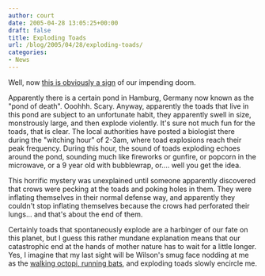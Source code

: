 ```yaml
---
author: court
date: 2005-04-28 13:05:25+00:00
draft: false
title: Exploding Toads
url: /blog/2005/04/28/exploding-toads/
categories:
- News
---
```


Well, now [this is obviously a sign](http://www.theregister.co.uk/2005/04/28/exploding_german_toads/) of our impending doom.

Apparently there is a certain pond in Hamburg, Germany now known as the "pond of death".  Ooohhh.  Scary.  Anyway, apparently the toads that live in this pond are subject to an unfortunate habit, they apparently swell in size, monstrously large, and then explode violently.  It's sure not much fun for the toads, that is clear.  The local authorities have posted a biologist there during the "witching hour" of 2-3am, where toad explosions reach their peak frequency.  During this hour, the sound of toads exploding echoes around the pond, sounding much like fireworks or gunfire, or popcorn in the microwave, or a 9 year old with bubblewrap, or.... well you get the idea.

This horrific mystery was unexplained until someone apparently discovered that crows were pecking at the toads and poking holes in them.  They were inflating themselves in their normal defense way, and apparently they couldn't stop inflating themselves because the crows had perforated their lungs... and that's about the end of them.

Certainly toads that spontaneously explode are a harbinger of our fate on this planet, but I guess this rather mundane explanation means that our catastrophic end at the hands of mother nature has to wait for a little longer.  Yes, I imagine that my last sight will be  Wilson's smug face nodding at me as the [walking octopi, running bats](http://www.vallentyne.com/blog/archives/2005/03/to_use_what_may.html), and exploding toads slowly encircle me.
